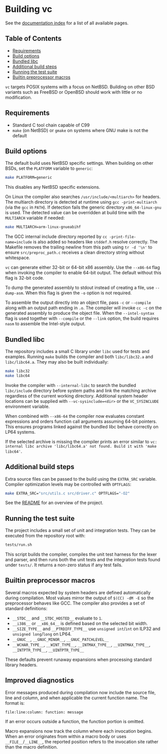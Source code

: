 # Building vc

See the [documentation index](README.md) for a list of all available pages.

## Table of Contents

- [Requirements](#requirements)
- [Build options](#build-options)
- [Bundled libc](#bundled-libc)
- [Additional build steps](#additional-build-steps)
- [Running the test suite](#running-the-test-suite)
- [Builtin preprocessor macros](#builtin-preprocessor-macros)

`vc` targets POSIX systems with a focus on NetBSD. Building on other BSD
variants such as FreeBSD or OpenBSD should work with little or no
modification.

## Requirements

- Standard C tool chain capable of C99
- `make` (on NetBSD) or `gmake` on systems where GNU make is not the
  default

## Build options

The default build uses NetBSD specific settings. When building on other
BSDs, set the `PLATFORM` variable to `generic`:

```sh
make PLATFORM=generic
```

This disables any NetBSD specific extensions.

On Linux the compiler also searches `/usr/include/<multiarch>` for headers.
The multiarch directory is detected at runtime using `gcc -print-multiarch`
(via the `gcc` in `PATH`). If detection fails the generic directory
`x86_64-linux-gnu` is used.  The detected value can be overridden at build time
with the `MULTIARCH` variable if needed:

```sh
make MULTIARCH=arm-linux-gnueabihf
```

The GCC internal include directory reported by `cc -print-file-name=include`
is also added so headers like `stddef.h` resolve correctly. The Makefile
removes the trailing newline from this path using `tr -d '\n'` to ensure
`src/preproc_path.c` receives a clean directory string without whitespace.

`vc` can generate either 32-bit or 64-bit x86 assembly. Use the
`--x86-64` flag when invoking the compiler to enable 64-bit output. The
default without this flag is 32-bit code.

To dump the generated assembly to stdout instead of creating a file, use
`--dump-asm`. When this flag is given the `-o` option is not required.

To assemble the output directly into an object file, pass `-c` or
`--compile` along with an output path ending in `.o`. The compiler will
invoke `cc -c` on the generated assembly to produce the object file.
When the `--intel-syntax` flag is used together with `--compile` or the
`--link` option, the build requires `nasm` to assemble the Intel-style
output.

## Bundled libc

The repository includes a small C library under `libc` used for tests and
examples. Running `make` builds the compiler and both `libc/libc32.a` and
`libc/libc64.a`. They may also be built individually:

```sh
make libc32
make libc64
```

Invoke the compiler with `--internal-libc` to search the bundled
`libc/include` directory before system paths and link the matching
archive regardless of the current working directory. Additional system
header locations can be supplied with `--vc-sysinclude=<dir>` or the
`VC_SYSINCLUDE` environment variable.

When combined with `--x86-64` the compiler now evaluates constant
expressions and orders function call arguments assuming 64-bit pointers.
This ensures programs linked against the bundled libc behave correctly
on LP64 systems.

If the selected archive is missing the compiler prints an error similar to
`vc: internal libc archive 'libc/libc64.a' not found. Build it with 'make libc64'`.

## Additional build steps

Extra source files can be passed to the build using the `EXTRA_SRC`
variable. Compiler optimization levels may be controlled with
`OPTFLAGS`:

```sh
make EXTRA_SRC="src/utils.c src/driver.c" OPTFLAGS="-O2"
```

See the [README](../README.md) for an overview of the project.

## Running the test suite

The project includes a small set of unit and integration tests. They can be
executed from the repository root with:

```sh
tests/run.sh
```

This script builds the compiler, compiles the unit test harness for the lexer
and parser, and then runs both the unit tests and the integration tests found
under `tests/`. It returns a non-zero status if any test fails.

## Builtin preprocessor macros

Several macros expected by system headers are defined automatically during
compilation. Most values mirror the output of `$(CC) -dM -E` so the
preprocessor behaves like GCC.  The compiler also provides a set of standard
definitions:

- `__STDC__` and `__STDC_HOSTED__` evaluate to `1`.
- `__i386__` or `__x86_64__` is defined based on the selected bit width.
- `__SIZE_TYPE__` and `__PTRDIFF_TYPE__` use `unsigned int`/`int` on ILP32 and
  `unsigned long`/`long` on LP64.
- `__GNUC__`, `__GNUC_MINOR__`, `__GNUC_PATCHLEVEL__`
- `__WCHAR_TYPE__`, `__WINT_TYPE__`, `__INTMAX_TYPE__`, `__UINTMAX_TYPE__`,
  `__INTPTR_TYPE__`, `__UINTPTR_TYPE__`

These defaults prevent runaway expansions when processing standard library
headers.

## Improved diagnostics

Error messages produced during compilation now include the source file,
line and column, and when applicable the current function name.  The
format is:

```
file:line:column: function: message
```

If an error occurs outside a function, the function portion is omitted.

Macro expansions now track the column where each invocation begins.  When
an error originates from within a macro body or uses `__FILE__`/`__LINE__`,
the reported position refers to the invocation site rather than the macro
definition.
